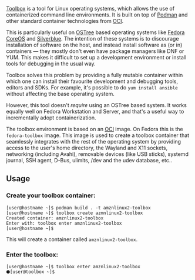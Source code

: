 [Toolbox](https://containertoolbx.org/) is a tool for Linux operating systems,
which allows the use of containerized command line environments. It is built
on top of [Podman](https://podman.io/) and other standard container
technologies from [OCI](https://opencontainers.org/).

This is particularly useful on
[OSTree](https://ostree.readthedocs.io/en/latest/) based operating systems like
[Fedora CoreOS](https://coreos.fedoraproject.org/) and
[Silverblue](https://silverblue.fedoraproject.org/). The intention of these
systems is to discourage installation of software on the host, and instead
install software as (or in) containers — they mostly don't even have package
managers like DNF or YUM. This makes it difficult to set up a development
environment or install tools for debugging in the usual way.

Toolbox solves this problem by providing a fully mutable container within
which one can install their favourite development and debugging tools, editors
and SDKs. For example, it's possible to do `yum install ansible` without
affecting the base operating system.

However, this tool doesn't *require* using an OSTree based system. It works
equally well on Fedora Workstation and Server, and that's a useful way to
incrementally adopt containerization.

The toolbox environment is based on an [OCI](https://www.opencontainers.org/)
image. On Fedora this is the `fedora-toolbox` image. This image is used to
create a toolbox container that seamlessly integrates with the rest of the
operating system by providing access to the user's home directory, the Wayland
and X11 sockets, networking (including Avahi), removable devices (like USB
sticks), systemd journal, SSH agent, D-Bus, ulimits, /dev and the udev
database, etc..

## Usage

### Create your toolbox container:
```
[user@hostname ~]$ podman build . -t amznlinux2-toolbox
[user@hostname ~]$ toolbox create azmnlinux2-toolbox
Created container: amznlinux2-toolbox
Enter with: toolbox enter amznlinux2-toolbox
[user@hostname ~]$
```
This will create a container called `amznlinux2-toolbox`.

### Enter the toolbox:
```
[user@hostname ~]$ toolbox enter amznlinux2-toolbox
⬢[user@toolbox ~]$
```
